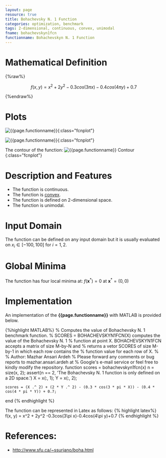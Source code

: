 ```yaml
---
layout: page
resource: true
title: Bohachevsky N. 1 Function
categories: optimization, benchmark
tags: 2-dimensional, continuous, convex, unimodal
fname: bohachevskyn1fcn
functionname: Bohachevskyn N. 1 Function
---
```

<head>
	<script type="text/x-mathjax-config">
	  MathJax.Hub.Config({tex2jax: {inlineMath: [['$','$'], ['\\(','\\)']]}});
	</script>
	<script type="text/javascript" async
	  src="https://cdn.mathjax.org/mathjax/latest/MathJax.js?config=TeX-AMS_CHTML">
	</script>
</head>


# Mathematical Definition

{%raw%}

$$f(x, y) = x^2 + 2y^2 -0.3cos(3\pi x)-0.4cos(4\pi y)+0.7$$

{%endraw%}

# Plots
![{{page.functionname}}]({{site.baseurl}}/benchmarkfcns/plots/{{page.fname}}.png){:class="fcnplot"}

![{{page.functionname}}]({{site.baseurl}}/benchmarkfcns/plots/{{page.fname}}_2.png){:class="fcnplot"}

The contour of the function: 
![{{page.functionname}} Contour]({{site.baseurl}}/benchmarkfcns/plots/{{page.fname}}_contour.png){:class="fcnplot"}

# Description and Features
* The function is continuous.
* The function is [convex](https://en.wikipedia.org/wiki/Convex_function).
* The function is defined on 2-dimensional space. 
* The function is unimodal.

# Input Domain
The function can be defined on any input domain but it is usually evaluated on $x_i \in [-100, 100]$ for $i = 1, 2$.

# Global Minima
The function has four local minima at: $f(\textbf{x}^{\ast}) = 0$ at $\textbf{x}^{\ast} = (0, 0)$

# Implementation
An implementation of the **{{page.functionname}}** with MATLAB is provided below. 

{%highlight MATLAB%}
% Computes the value of Bohachevsky N. 1 benchmark function.
% SCORES = BOHACHEVSKYN1FCN(X) computes the value of the Bohachevsky N. 1
% function at point X. BOHACHEVSKYN1FCN accepts a matrix of size M-by-N and 
% returns a vetor SCORES of size M-by-1 in which each row contains the 
% function value for each row of X.
% 
% Author: Mazhar Ansari Ardeh
% Please forward any comments or bug reports to mazhar.ansari.ardeh at
% Google's e-mail service or feel free to kindly modify the repository.
function scores = bohachevskyn1fcn(x)
    n = size(x, 2);
    assert(n == 2, 'The Bohachevsky N. 1 function is only defined on a 2D space.')
    X = x(:, 1);
    Y = x(:, 2);
    
    scores = (X .^ 2) + (2 * Y .^ 2) - (0.3 * cos(3 * pi * X)) - (0.4 * cos(4 * pi * Y)) + 0.7;
end
{% endhighlight %}

The function can be represented in Latex as follows:
{% highlight latex%}
f(x, y) = x^2 + 2y^2 -0.3cos(3\pi x)-0.4cos(4\pi y)+0.7
{% endhighlight %}

# References:
* http://www.sfu.ca/~ssurjano/boha.html